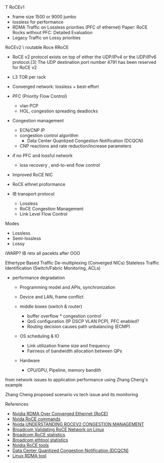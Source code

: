 T
RoCEv1
  - frame size 1500 or 9000 jumbo
  - lossless for performance
  - RDMA Traffic on Lossless priorities (PFC of ethernet) Paper: RoCE Rocks without PFC: Detailed Evaluation
  - Legacy Traffic on Lossy priorities

RoCEv2 \ routable Roce RRoCE
  - RoCE v2 protocol exists on top of either the UDP/IPv4 or the UDP/IPv6 protocol.[3] The UDP destination port number 4791 has been reserved for RoCE v2
  - L3 TOR per rack
  - Converged network: lossless + best-effort
  - PFC (Priority Flow Control)
    - vlan PCP
    - HOL, congestion spreading deadlocks
  - Congestion management
    - ECN/CNP IP
    - congestion control algorithm
      -  Data Center Quantized Congestion Notification (DCQCN)
    - CNP reactions and rate reduction/increase parameters
  - if no PFC and lossful network
      - loss recovery , end-to-end flow control
  - Improved RoCE NIC

- RoCE ethnet proformance
- IB transport protocol
  - Lossless
  - RoCE Congestion Management
  - Link Level Flow Control

Modes
  - Lossless
  - Semi-lossless
  - Lossy

iWARP?
IB retx all pacekts after OOO

Ethertype Based Traffic De-multiplexing (Converged NICs)
Stateless Traffic Identification (Switch/Fabric Monitoring, ACLs)


- performance degradation
  - Programming model and APIs, synchronization
  - Device and LAN, frame conflict
  - middle boxes (switch & router)
    - buffer overflow * congestion control
    - QoS configuration (IP DSCP VLAN PCP), PFC enabled?
    - Routing decision causes path unbalancing (ECMP)
  - OS scheduling & IO
    - Link utilization frame size and frequency
    - Fairness of bandwidth allocation between QPs

  - Hardware
      - CPU/GPU, Pipeline, memory bandith

from network issues to application performance using Zhang Cheng's example

Zhang Cheng proposed scenario vs tech issue and its monitoring

References

- [Nvidia RDMA Over Converged Ethernet (RoCE)](https://docs.nvidia.com/networking/pages/viewpage.action?pageId=39258700)
- [Nvida RoCE commands](https://docs.nvidia.com/networking/display/Onyxv391604/RoCE+Commands)
- [Nvida UNDERSTANDING ROCEV2 CONGESTION MANAGEMENT](https://enterprise-support.nvidia.com/s/article/understanding-rocev2-congestion-management)
- [Broadcom Validating RoCE Network on Linux](https://techdocs.broadcom.com/us/en/storage-and-ethernet-connectivity/ethernet-nic-controllers/bcm957xxx/adapters/Configuration-adapter/RoCE/validating-roce-network.html)
- [Broadcom RoCE statistics](https://techdocs.broadcom.com/us/en/storage-and-ethernet-connectivity/ethernet-nic-controllers/bcm957xxx/adapters/statistics/appendix-a-statistics-definitions.html#appendix-a-statistics-definitions)
- [Broadcom ethtool statistics](https://techdocs.broadcom.com/us/en/storage-and-ethernet-connectivity/ethernet-nic-controllers/bcm957xxx/adapters/statistics/roce-statistics.html)
- [Nvidia RoCE tools](https://enterprise-support.nvidia.com/s/article/roce-rdma-tools)
- [Data Center Quantized Congestion Notification (DCQCN)](https://www.juniper.net/documentation/us/en/software/junos/traffic-mgmt-qfx/topics/topic-map/cos-qfx-series-DCQCN.html)
- [Linux RDMA tool](https://man7.org/linux/man-pages/man8/rdma-statistic.8.html)
